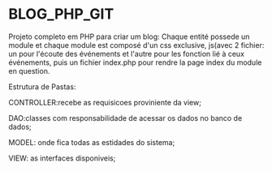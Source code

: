 # BLOG_PHP_GIT
Projeto completo em PHP para criar um blog:
Chaque entité possede un module et chaque module est composé d'un css exclusive, js(avec 2 fichier: un pour l'écoute des événements et l'autre pour les
fonction lié à ceux événements, puis un fichier index.php pour rendre la page index du module en question.


Estrutura de Pastas:

CONTROLLER:recebe as requisicoes proviniente da view;

DAO:classes com responsabilidade de acessar os dados no banco de dados;

MODEL: onde fica todas as estidades do sistema;

VIEW: as interfaces disponiveis;
